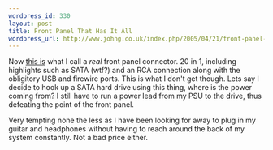```yaml
--- 
wordpress_id: 330
layout: post
title: Front Panel That Has It All
wordpress_url: http://www.johng.co.uk/index.php/2005/04/21/front-panel-that-has-it-all/
---
```

<p>Now <a target="_self" href="http://www.gizmodo.com/gadgets/peripherals/input/sunbeam-20in1-front-panel-reviewed-verdict-excellent-100431.php">this is</a> what I call a <em>real</em> front panel connector. 20 in 1, including highlights such as SATA (wtf?) and an RCA connection along with the obligitory USB and firewire ports. This is what I don't get though. Lets say I decide to hook up a SATA hard drive using this thing, where is the power coming from? I still have to run a power lead from my PSU to the drive, thus defeating the point of the front panel.</p><p>Very tempting none the less as I have been looking for away to plug in my guitar and headphones without having to reach around the back of my system constantly. Not a bad price either.<br /> </p>
